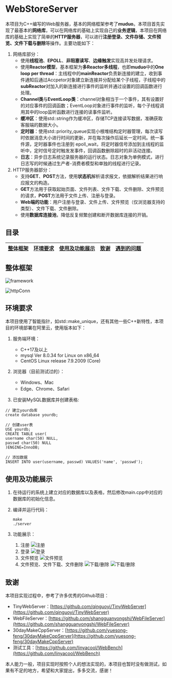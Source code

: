 # WebStoreServer

本项目为C++编写的Web服务器，基本的网络框架参考了**muduo**。本项目首先实现了最基本的**网络库**，可以在网络库的基础上实现自己的**业务逻辑**，本项目在网络库的基础上实现了简单的**HTTP服务器**，可以进行**注册登录、文件存储、文件预览、文件下载与删除**等操作。主要功能如下：

1. 网络库部分：
   * 使用**线程池**、**EPOLL**、**非阻塞读写**、**边缘触发**实现高并发处理请求。
   * 使用**Reactor模型**，基本框架为**多Reactor多线程**，也即**muduo**中的**One loop per thread**：主线程中的**mainReactor**负责新连接的建立，收到事件通知后通过Accpetor对象建立新连接并分配给某个子线程，子线程中的**subReactor**对加入的新连接进行事件的监听并通过设置的回调函数进行处理。
   * **Channel类**与**EventLoop类**：channel对象相当于一个事件，其有设置好的对应事件的回调函数；EventLoop对象进行事件的监听，每个子线程调用其中的loop监听函数进行连接的读事件监听。
   * **缓冲区**：使用std::string作为缓冲区，存储TCP连接读写数据，准确获取客服端的数据大小。
   * **定时器**：使用std::priority_queue实现小根堆结构定时器管理，每次读写时依据消息大小进行时间的更新，并在每次操作后延长一定时间。统一事件源，定时器事件也注册到 epoll_wait，将定时器信号添加到主线程的监听中，定时信号定时触发发事件，回调函数删除超时的非活动连接。
   * **日志**：异步日志系统记录服务器的运行状态。日志对象为单例模式，进行日志写的时候通过生产者-消费者模型和单独的线程进行记录。
2. HTTP服务器部分：
   * 支持**GET**、**POST**方法，使用**状态机**解析请求报文，依据解析结果进行响应报文的构造。
   * **GET**方法用于获取起始页面、文件列表、文件下载、文件删除、文件预览的请求，**POST**方法用于文件上传、注册与登录。
   * **Web端的功能**：用户注册与登录、文件上传、文件预览（仅浏览器支持的类型）、文件下载、文件删除。
   * 使用**数据库连接池**，降低反复频繁创建和断开数据库连接的开销。

## 目录

| [整体框架](#整体框架) | [环境要求](#环境要求) | [使用及功能展示](#使用及功能展示) | [致谢](#致谢) | [遇到的问题](https://github.com/gongshanchong/WebStoreServer/blob/main/%E9%81%87%E5%88%B0%E7%9A%84%E9%97%AE%E9%A2%98.md) |
| :----------------: | :----------------: | :----------------------------: | :--------: | :-------------------------------------------------------------------------------------------------------------------: |

## 整体框架

![framework](testImages/framework.png)

![httpConn](testImages/httpConn.png)

## 环境要求

本项目使用了智能指针，如std::make_unique，还有其他一些C++新特性，本项目的环境部署在阿里云，使用版本如下：

1. 服务端环境：

   * C++17及以上
   * mysql  Ver 8.0.34 for Linux on x86_64
   * CentOS Linux release 7.9.2009 (Core)
2. 浏览器（目前测试过的）：

   * Windows、Mac
   * Edge、Chrome、Safari
3. 已安装MySQL数据库并创建表格:

```
// 建立yourdb库
create database yourdb;

// 创建user表
USE yourdb;
CREATE TABLE user(
username char(50) NULL,
passwd char(50) NULL
)ENGINE=InnoDB;

// 添加数据
INSERT INTO user(username, passwd) VALUES('name', 'passwd');

```

## 使用及功能展示

1. 在待运行的系统上建立对应的数据库以及表格，然后修改main.cpp中对应的数据库的初始化信息。
2. 编译并运行代码：

   ```
   make
   ./server
   ```
3. 功能展示：

   1. 注册
      ![注册](./testImages/register.gif)
   2. 登录
      ![登录](./testImages/log.gif)
   3. 文件预览
      ![文件预览](./testImages/preview.gif)
   4. 文件预览、文件下载、文件删除
      ![下载/删除](./testImages/download:delete1.gif)
      ![下载/删除](./testImages/download:delete2.gif)

## 致谢

本项目实现过程中，参考了许多优秀的Github项目：

* TinyWebServer：[https://github.com/qinguoyi/TinyWebServer](https://github.com/qinguoyi/TinyWebServer)
* WebFileServer：[https://github.com/shangguanyongshi/WebFileServer](https://github.com/shangguanyongshi/WebFileServer)
* 30dayMakeCppServer：[https://github.com/yuesong-feng/30dayMakeCppServer](https://github.com/yuesong-feng/30dayMakeCppServer)
* 测试工具：[https://github.com/linyacool/WebBench](https://github.com/linyacool/WebBench)

本人能力一般，项目实现时按照个人的想法实现的，本项目也暂时没有做测试，如果有不足的地方，希望和大家提出，多多交流，感谢！
